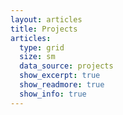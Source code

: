```yaml
---
layout: articles
title: Projects
articles:
  type: grid
  size: sm
  data_source: projects
  show_excerpt: true
  show_readmore: true
  show_info: true
---
```

